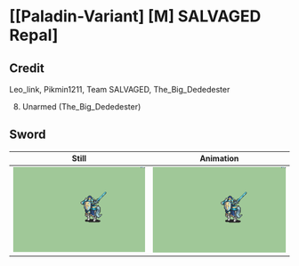 # [\[Paladin-Variant\] \[M\] SALVAGED Repal]

## Credit

Leo_link, Pikmin1211, Team SALVAGED, The_Big_Dededester

8. Unarmed (The_Big_Dededester)

## Sword

| Still | Animation |
| :---: | :-------: |
| ![Sword still](./Sword_000.png) | ![Sword animation](./Sword.gif) |
